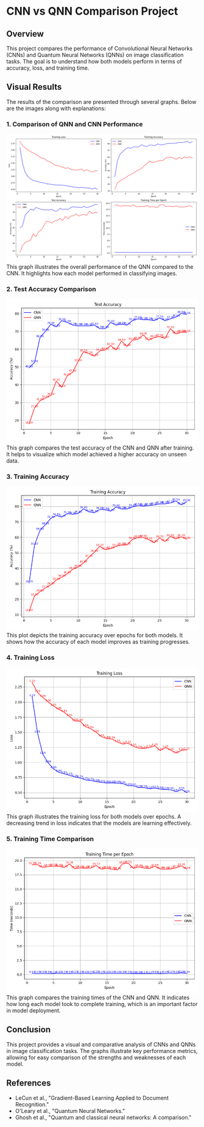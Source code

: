 # CNN vs QNN Comparison Project

## Overview
This project compares the performance of Convolutional Neural Networks (CNNs) and Quantum Neural Networks (QNNs) on image classification tasks. The goal is to understand how both models perform in terms of accuracy, loss, and training time.

## Visual Results
The results of the comparison are presented through several graphs. Below are the images along with explanations:

### 1. Comparison of QNN and CNN Performance
![QNN vs CNN Comparison](qnn_vs_cnn_comparison.png)
This graph illustrates the overall performance of the QNN compared to the CNN. It highlights how each model performed in classifying images.



### 2. Test Accuracy Comparison
![Test Accuracy Comparison](test_accuracy.png)
This graph compares the test accuracy of the CNN and QNN after training. It helps to visualize which model achieved a higher accuracy on unseen data.

### 3. Training Accuracy
![Training Accuracy](training_accuracy.png)
This plot depicts the training accuracy over epochs for both models. It shows how the accuracy of each model improves as training progresses.

### 4. Training Loss
![Training Loss](training_loss.png)
This graph illustrates the training loss for both models over epochs. A decreasing trend in loss indicates that the models are learning effectively.

### 5. Training Time Comparison
![Training Time Comparison](training_time.png)
This graph compares the training times of the CNN and QNN. It indicates how long each model took to complete training, which is an important factor in model deployment.

## Conclusion
This project provides a visual and comparative analysis of CNNs and QNNs in image classification tasks. The graphs illustrate key performance metrics, allowing for easy comparison of the strengths and weaknesses of each model.

## References
- LeCun et al., "Gradient-Based Learning Applied to Document Recognition."
- O'Leary et al., "Quantum Neural Networks."
- Ghosh et al., "Quantum and classical neural networks: A comparison."

